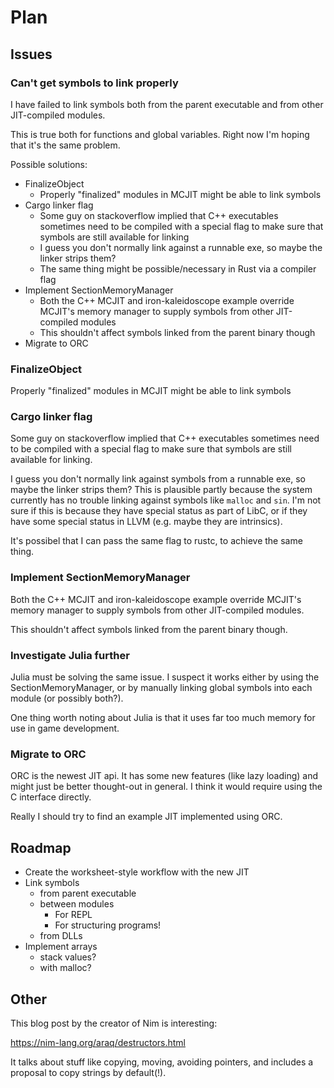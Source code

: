 
# Plan

## Issues

### Can't get symbols to link properly

I have failed to link symbols both from the parent executable and from other JIT-compiled modules.

This is true both for functions and global variables. Right now I'm hoping that it's the same problem.

Possible solutions:

- FinalizeObject
  - Properly "finalized" modules in MCJIT might be able to link symbols
- Cargo linker flag
  - Some guy on stackoverflow implied that C++ executables sometimes need to be compiled with a special flag to make sure that symbols are still available for linking
  - I guess you don't normally link against a runnable exe, so maybe the linker strips them?
  - The same thing might be possible/necessary in Rust via a compiler flag
- Implement SectionMemoryManager
  - Both the C++ MCJIT and iron-kaleidoscope example override MCJIT's memory manager to supply symbols from other JIT-compiled modules
  - This shouldn't affect symbols linked from the parent binary though
- Migrate to ORC

### FinalizeObject

Properly "finalized" modules in MCJIT might be able to link symbols

### Cargo linker flag

Some guy on stackoverflow implied that C++ executables sometimes need to be compiled with a special flag to make sure that symbols are still available for linking.

I guess you don't normally link against symbols from a runnable exe, so maybe the linker strips them? This is plausible partly because the system currently has no trouble linking against symbols like `malloc` and `sin`. I'm not sure if this is because they have special status as part of LibC, or if they have some special status in LLVM (e.g. maybe they are intrinsics).

It's possibel that I can pass the same flag to rustc, to achieve the same thing.

### Implement SectionMemoryManager

Both the C++ MCJIT and iron-kaleidoscope example override MCJIT's memory manager to supply symbols from other JIT-compiled modules.

This shouldn't affect symbols linked from the parent binary though.

### Investigate Julia further

Julia must be solving the same issue. I suspect it works either by using the SectionMemoryManager, or by manually linking global symbols into each module (or possibly both?).

One thing worth noting about Julia is that it uses far too much memory for use in game development.

### Migrate to ORC

ORC is the newest JIT api. It has some new features (like lazy loading) and might just be better thought-out in general. I think it would require using the C interface directly.

Really I should try to find an example JIT implemented using ORC.

## Roadmap

- Create the worksheet-style workflow with the new JIT
- Link symbols
  - from parent executable
  - between modules
    - For REPL
    - For structuring programs!
  - from DLLs
- Implement arrays
  - stack values?
  - with malloc?

## Other

This blog post by the creator of Nim is interesting:

https://nim-lang.org/araq/destructors.html

It talks about stuff like copying, moving, avoiding pointers, and includes a proposal to copy strings by default(!).